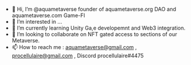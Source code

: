 - 👋 Hi, I’m @aquametaverse founder of aquametaverse.org DAO and aquametaverse.com Game-FI 
- 👀 I’m interested in ...
- 🌱 I’m currently learning Unity Ga,e developemnt and Web3 integration.
- 💞️ I’m looking to collaborate on NFT gated access to sections of our Metaverse.
- 📫 How to reach me : aquametaverse@gmail.com , procellulaire@gmail.com , Discord procellulaire#4475

